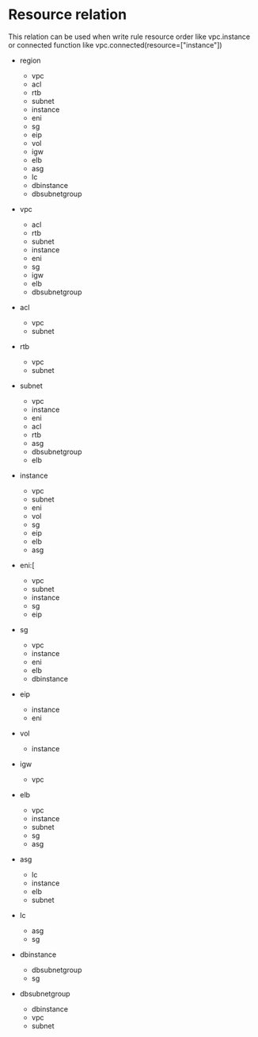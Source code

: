 # Resource relation
This relation can be used when write rule resource order like vpc.instance or connected function like vpc.connected(resource=["instance"])

- region
	- vpc
	- acl
	- rtb
	- subnet
	- instance
	- eni
	- sg
	- eip
	- vol
	- igw
	- elb
	- asg
	- lc
	- dbinstance
	- dbsubnetgroup

- vpc
	- acl
	- rtb
	- subnet
	- instance
	- eni
	- sg
	- igw
	- elb
	- dbsubnetgroup
- acl
	- vpc
	- subnet
- rtb
	- vpc
	- subnet
- subnet
    - vpc
    - instance
    - eni
    - acl
    - rtb
    - asg
    - dbsubnetgroup
    - elb
- instance
    - vpc
    - subnet
    - eni
    - vol
    - sg
    - eip
    - elb
    - asg
- eni:[
    - vpc
    - subnet
    - instance
    - sg
    - eip

- sg
    - vpc
    - instance
    - eni
    - elb
    - dbinstance

- eip
    - instance
    - eni
- vol
    - instance
- igw
    - vpc
- elb
    - vpc
    - instance
    - subnet
    - sg
    - asg
- asg
    - lc
    - instance
    - elb
    - subnet
- lc
    - asg
    - sg
- dbinstance
    - dbsubnetgroup
    - sg
- dbsubnetgroup
    - dbinstance
    - vpc
    - subnet